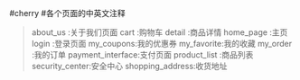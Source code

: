 #cherry
#各个页面的中英文注释
>about_us  :关于我们页面
>cart      :购物车
>detail    :商品详情
>home_page :主页
>login     :登录页面
>my_coupons:我的优惠券
>my_favorite:我的收藏
>my_order   :我的订单
>payment_interface:支付页面
>product_list :商品列表
>security_center:安全中心
>shopping_address:收货地址
